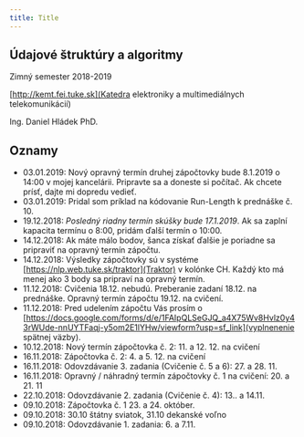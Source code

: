 ```yaml
---
title: Title
---
```

## Údajové štruktúry a algoritmy

Zimný semester 2018-2019

[http://kemt.fei.tuke.sk](Katedra elektroniky a multimediálnych telekomunikácií)

Ing. Daniel Hládek PhD.

## Oznamy

- 03.01.2019: Nový opravný termín druhej zápočtovky bude 8.1.2019 o 14:00 v mojej kancelárii. Pripravte sa a doneste si počítač. Ak chcete prísť, dajte mi dopredu vedieť.
- 03.01.2019: Pridal som príklad na kódovanie Run-Length k prednáške č. 10.
- 19.12.2018: *Posledný riadny termín skúšky bude 17.1.2019*. Ak sa zaplní kapacita termínu o 8:00, pridám ďalší termín o 10:00.
- 14.12.2018: Ak máte málo bodov, šanca získať ďalšie je poriadne sa pripraviť na opravný termín zápočtu.
- 14.12.2018: Výsledky zápočtovky sú v systéme [https://nlp.web.tuke.sk/traktor](Traktor) v kolónke CH. Každý kto má menej ako 3 body sa pripraví na opravný termín.
- 11.12.2018: Cvičenia 18.12. nebudú. Preberanie zadaní 18.12. na prednáške. Opravný termín zápočtu 19.12. na cvičení.
- 11.12.2018: Pred udelením zápočtu Vás prosím o [https://docs.google.com/forms/d/e/1FAIpQLSeGJQ_a4X75Wv8Hvlz0y43rWUde-nnUYTFaqj-y5om2E1lYHw/viewform?usp=sf_link](vyplnenenie spätnej väzby).
- 10.12.2018: Nový termín zápočtovka č. 2: 11. a 12. 12. na cvičení
- 16.11.2018: Zápočtovka č. 2: 4. a 5. 12. na cvičení
- 16.11.2018: Odovzdávanie 3. zadania (Cvičenie č. 5 a 6): 27. a 28. 11.
- 16.11.2018: Opravný / náhradný termín zápočtovky č. 1 na cvičení: 20. a 21. 11
- 22.10.2018: Odovzdávanie 2. zadania (Cvičenie č. 4): 13.. a 14.11.
- 09.10.2018: Zápočtovka č. 1 23. a 24. október.
- 09.10.2018: 30.10 štátny sviatok, 31.10 dekanské voľno
- 09.10.2018: Odovzdávanie 1. zadania: 6. a 7.11.



